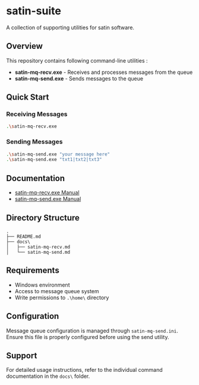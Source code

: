 # satin-suite

A collection of supporting utilities for satin software.

## Overview

This repository contains following command-line utilities :

- **satin-mq-recv.exe** - Receives and processes messages from the queue
- **satin-mq-send.exe** - Sends messages to the queue

## Quick Start

### Receiving Messages
```bash
.\satin-mq-recv.exe
```

### Sending Messages
```bash
.\satin-mq-send.exe "your message here"
.\satin-mq-send.exe "txt1|txt2|txt3"
```

## Documentation

- [satin-mq-recv.exe Manual](docs/satin-mq-recv.md)
- [satin-mq-send.exe Manual](docs/satin-mq-send.md)

## Directory Structure

```
.
├── README.md
├── docs\
│   ├── satin-mq-recv.md
│   └── satin-mq-send.md
```

## Requirements

- Windows environment
- Access to message queue system
- Write permissions to `.\home\` directory

## Configuration

Message queue configuration is managed through `satin-mq-send.ini`. Ensure this file is properly configured before using the send utility.

## Support

For detailed usage instructions, refer to the individual command documentation in the `docs\` folder.